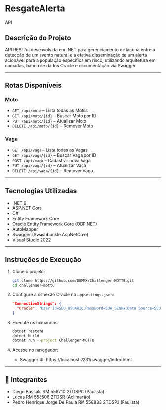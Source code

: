 # ResgateAlerta
 API

## Descrição do Projeto

API RESTful desenvolvida em .NET para gerenciamento de  lacuna entre a detecção de um evento natural e a efetiva disseminação de um alerta acionável para a população específica em risco, utilizando arquitetura em camadas, banco de dados Oracle e documentação via Swagger.

---

## Rotas Disponíveis

### Moto
- `GET /api/moto` – Lista todas as Motos
- `GET /api/moto/{id}` – Buscar Moto por ID
- `PUT /api/moto/{id}` – Atualizar Moto
- `DELETE /api/moto/{id}` – Remover Moto

### Vaga
- `GET /api/vaga` – Lista todas as Vagas
- `GET /api/vaga/{id}` – Buscar Vaga por ID
- `POST /api/vaga` – Cadastrar nova Vaga
- `PUT /api/vaga/{id}` – Atualizar Vaga
- `DELETE /api/vaga/{id}` – Remover Vaga

---

## Tecnologias Utilizadas

- .NET 9
- ASP.NET Core
- C#
- Entity Framework Core
- Oracle Entity Framework Core (ODP.NET)
- AutoMapper
- Swagger (Swashbuckle.AspNetCore)
- Visual Studio 2022

---

## Instruções de Execução

1. Clone o projeto:
   ```bash
   git clone https://github.com/DGMMX/Challenger-MOTTU.git
   cd challenger-mottu
   ```

2. Configure a conexão Oracle no `appsettings.json`:
   ```json
   "ConnectionStrings": {
     "Oracle": "User Id=SEU_USUARIO;Password=SUA_SENHA;Data Source=SEU_SERVIDOR"
   }
   ```

3. Execute os comandos:
   ```bash
   dotnet restore
   dotnet build
   dotnet run --project Challenger-MOTTU

   ```

4. Acesse no navegador:
   - Swagger UI: https://localhost:7231/swagger/index.html

---

## 👥 Integrantes

- Diego Bassalo RM 558710 2TDSPG (Paulista)
- Lucas  RM 558506 2TDSR (Aclimação)
- Pedro Henrique Jorge De Paula RM 558833 2TDSPJ (Paulista)
